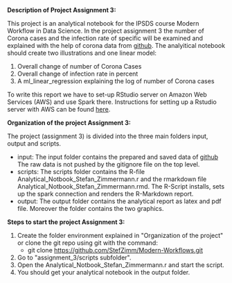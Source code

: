 **Description of Project Assignment 3:** 

This project is an analytical notebook for the IPSDS course Modern Workflow in Data Science. 
In the project assignment 3 the number of Corona cases and the infection rate of specific will be examined and explained with the help of 
corona data from [github](https://github.com/CSSEGISandData/COVID-19/tree/master/csse_covid_19_data). 
The analyitical notebook should create two illustrations and one linear model: 

1. Overall change of number of Corona Cases
2. Overall change of infection rate in percent 
3. A ml_linear_regression explaining the log of number of Corona cases

To write this report we have to set-up RStudio server on Amazon Web Services (AWS) and use Spark there. 
Instructions for setting up a Rstudio server with AWS can be found [here](https://towardsdatascience.com/how-to-run-rstudio-on-aws-in-under-3-minutes-for-free-65f8d0b6ccda). 

**Organization of the project Assignment 3:** 

The project (assignment 3) is divided into the three main folders input, output and scripts. 

- input: The input folder contains the prepared and saved data of [github](https://github.com/CSSEGISandData/COVID-19/tree/master/csse_covid_19_data)  The raw data is not pushed by the gitignore file on the top level. 
- scripts: The scripts folder contains the R-file Analytical_Notbook_Stefan_Zimmermann.r and the rmarkdown file Analytical_Notbook_Stefan_Zimmermann.rmd.
The R-Script installs, sets up the spark connection and renders the R-Markdown report. 
- output: The output folder contains the analytical report as latex and pdf file. Moreover the folder contains 
the two graphics. 

**Steps to start the project Assignment 3:**  

1. Create the folder environment explained in "Organization of the project" 
or clone the git repo using git with the command:
    - git clone https://github.com/StefZimm/Modern-Workflows.git
2. Go to "assignment_3/scripts subfolder".
3. Open the Analytical_Notbook_Stefan_Zimmermann.r and start the script.
4. You should get your analytical notebook in the output folder.

